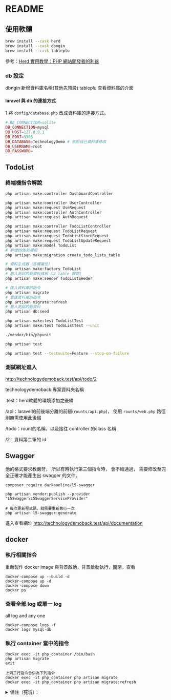 # README

## 使用軟體

~~~bash
brew install --cask herd
brew install --cask dbngin
brew install --cask tableplu
~~~
參考：[Herd 實用教學：PHP 網站開發者的利器](https://kamadiam.com/what-is-herd/)

### db 設定

dbngin 新增資料庫名稱(其他先預設)
tableplu 查看資料庫的介面

#### laravel 與 db 的連接方式

1.將 `config/database.php` 改成資料庫的連接方式。

~~~php
# DB_CONNECTION=sqlite
DB_CONNECTION=mysql
DB_HOST=127.0.0.1
DB_PORT=3306
DB_DATABASE=TechnologyDemo # 依照自己資料庫修改
DB_USERNAME=root
DB_PASSWORD=
~~~

## TodoList

### 終端機指令解說
~~~bash
php artisan make:controller DashboardController

php artisan make:controller UserController
php artisan make:request UseRequest
php artisan make:controller AuthController
php artisan make:request AuthRequest

php artisan make:controller TodoListController
php artisan make:request TodoListRequest
php artisan make:request TodoListStoreRequest
php artisan make:request TodoListUpdateRequest
php artisan make:model TodoList
# 新增到db的模板
php artisan make:migration create_todo_lists_table

# 資料生成器（各欄屬性）
php artisan make:factory TodoList
# 塞入測試的假資料樣板（以 table 歸類）
php artisan make:seeder TodoListSeeder

# 匯入資料庫的指令
php artisan migrate
# 重匯資料庫的指令
php artisan migrate:refresh
# 塞入測試的假資料
php artisan db:seed

php artisan make:test TodoListTest
php artisan make:test TodoListTest --unit

./vendor/bin/phpunit

php artisan test

php artisan test --testsuite=Feature --stop-on-failure

~~~

### 測試網址進入
http://technologydemoback.test/api/todo/2

technologydemoback:專案資料夾名稱

.test：herd軟體的環境添加之後綴

/api：laravel的前後端分離的前綴(`rounts/api.php`)，
使用 `rounts/web.php` 路徑則無需使用此後綴

/todo：rount的名稱，以及接往 controller 的class 名稱

/2：資料第二筆的 id

## Swagger
他的格式要求教嚴苛，
所以有時執行第三個指令時，
會不給通過，
需要修改至完全正確才能產生出 swagger 的文件。

~~~
composer require darkaonline/l5-swagger

php artisan vendor:publish --provider "L5Swagger\L5SwaggerServiceProvider"

# 每次更新程式碼，就需要重新執行一次
php artisan l5-swagger:generate
~~~

進入查看網址
http://technologydemoback.test/api/documentation

## docker

### 執行相關指令
重新製作 docker image 與背景啟動，背景啟動執行，關閉，查看

~~~
docker-compose up --build -d
docker-compose up -d
docker-compose down
docker ps
~~~

### 查看全部 log 或單一 log
all log and any one

~~~
docker-compose logs -f
docker logs mysql-db
~~~

### 執行 container 當中的指令

~~~
docker exec -it php_container /bin/bash
php artisan migrate
exit

上列三行指令合併為下列指令
docker exec -it php_container php artisan migrate
docker exec -it php_container php artisan migrate:refresh
~~~

<details>
<summary>備註（死坑）：</summary>

MySQL8 不能使用下列資料格式
~~~
DB_USERNAME=root
DB_PASSWORD=
~~~
所以在 `.env` 當中需要修改

</details>
